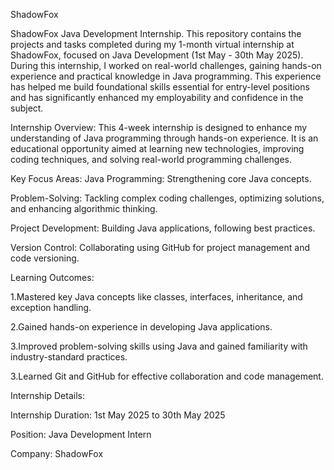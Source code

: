 ShadowFox

ShadowFox Java Development Internship. This repository contains the projects and tasks completed during my 1-month virtual internship at ShadowFox, focused on Java Development (1st May - 30th May 2025). During this internship, I worked on real-world challenges, gaining hands-on experience and practical knowledge in Java programming. This experience has helped me build foundational skills essential for entry-level positions and has significantly enhanced my employability and confidence in the subject.

Internship Overview:
This 4-week internship is designed to enhance my understanding of Java programming through hands-on experience. It is an educational opportunity aimed at learning new technologies, improving coding techniques, and solving real-world programming challenges.

Key Focus Areas: Java Programming: Strengthening core Java concepts.

Problem-Solving: Tackling complex coding challenges, optimizing solutions, and enhancing algorithmic thinking.

Project Development: Building Java applications, following best practices.

Version Control: Collaborating using GitHub for project management and code versioning.

Learning Outcomes:

1.Mastered key Java concepts like classes, interfaces, inheritance, and exception handling.

2.Gained hands-on experience in developing Java applications.

3.Improved problem-solving skills using Java and gained familiarity with industry-standard practices.

3.Learned Git and GitHub for effective collaboration and code management.

Internship Details:

Internship Duration: 1st May 2025 to 30th May 2025

Position: Java Development Intern

Company: ShadowFox
